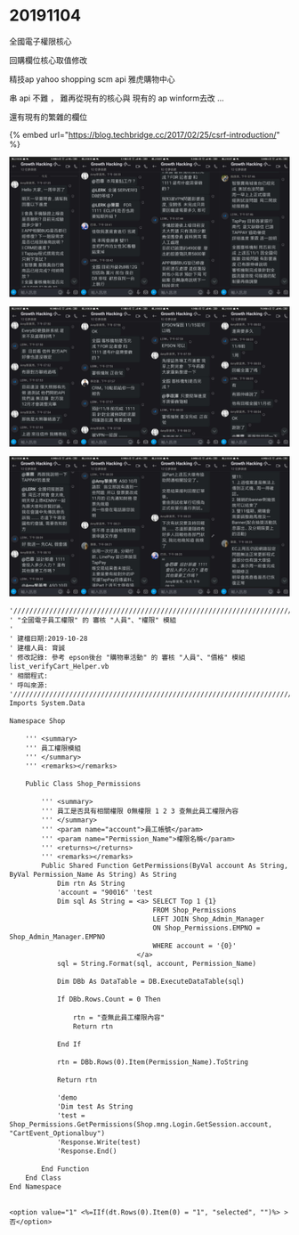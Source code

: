 # 20191104

全國電子權限核心

回購欄位核心取值修改

精技ap yahoo shopping scm api 雅虎購物中心

串 api 不難 ， 難再從現有的核心與 現有的 ap winform去改 ...

還有現有的繁雜的欄位

{% embed url="https://blog.techbridge.cc/2017/02/25/csrf-introduction/" %}

![](../.gitbook/assets/161s8-01.jpg)

![](../.gitbook/assets/161s8-02.jpg)

![](../.gitbook/assets/161s8-03%20%281%29.jpg)

```text
'/////////////////////////////////////////////////////////////////////////////////
' "全國電子員工權限" 的 審核 "人員"、"權限" 模組
'
' 建檔日期:2019-10-28
' 建檔人員: 育誠
' 修改記錄: 參考 epson後台 "購物車活動" 的 審核 "人員"、"價格" 模組 list_verifyCart_Helper.vb
' 相關程式: 
' 呼叫來源: 
'/////////////////////////////////////////////////////////////////////////////////
Imports System.Data

Namespace Shop

    ''' <summary>
    ''' 員工權限模組
    ''' </summary>
    ''' <remarks></remarks>

    Public Class Shop_Permissions

        ''' <summary>
        ''' 員工是否具有相關權限 0無權限 1 2 3 查無此員工權限內容
        ''' </summary>
        ''' <param name="account">員工帳號</param>
        ''' <param name="Permission_Name">權限名稱</param>
        ''' <returns></returns>
        ''' <remarks></remarks>
        Public Shared Function GetPermissions(ByVal account As String, ByVal Permission_Name As String) As String
            Dim rtn As String
            'account = "90016" 'test
            Dim sql As String = <a> SELECT Top 1 {1}
                                    FROM Shop_Permissions
                                    LEFT JOIN Shop_Admin_Manager
                                    ON Shop_Permissions.EMPNO = Shop_Admin_Manager.EMPNO
                                    WHERE account = '{0}'
                                </a>
            sql = String.Format(sql, account, Permission_Name)

            Dim DBb As DataTable = DB.ExecuteDataTable(sql)

            If DBb.Rows.Count = 0 Then

                rtn = "查無此員工權限內容"
                Return rtn

            End If

            rtn = DBb.Rows(0).Item(Permission_Name).ToString

            Return rtn

            'demo
            'Dim test As String
            'test = Shop_Permissions.GetPermissions(Shop.mng.Login.GetSession.account, "CartEvent_Optionalbuy")
            'Response.Write(test)
            'Response.End()

        End Function
    End Class
End Namespace


```

```text
<option value="1" <%=IIf(dt.Rows(0).Item(0) = "1", "selected", "")%> >否</option>
```

